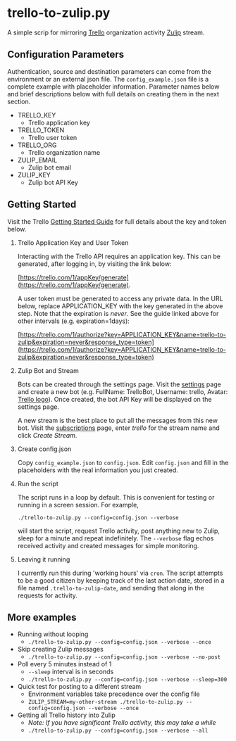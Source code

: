 # trello-to-zulip.py

A simple scrip for mirroring [Trello](https://trello.com) organization
activity [Zulip](https://zulip.com) stream.


## Configuration Parameters

Authentication, source and destination parameters can come from the environment
or an external json file. The `config_example.json` file is a complete example
with placeholder information. Parameter names below and brief descriptions below
with full details on creating them in the next section.

- TRELLO_KEY
    - Trello application key
- TRELLO_TOKEN
    - Trello user token
- TRELLO_ORG
    - Trello organization name
- ZULIP_EMAIL
    - Zulip bot email
- ZULIP_KEY
    - Zulip bot API Key


## Getting Started

Visit the Trello [Getting Started Guide](https://trello.com/docs/gettingstarted/index.html#application-key)
for full details about the key and token below.

1. Trello Application Key and User Token
   
   Interacting with the Trello API requires an application key. This can be
   generated, after logging in, by visiting the link below:
   
   [https://trello.com/1/appKey/generate](https://trello.com/1/appKey/generate).

   A user token must be generated to access any private data. In the URL below,
   replace APPLICATION_KEY with the key generated in the above step. Note that
   the expiration is *never*. See the guide linked above for other intervals
   (e.g. expiration=1days):
   
   [https://trello.com/1/authorize?key=APPLICATION_KEY&name=trello-to-zulip&expiration=never&response_type=token](https://trello.com/1/authorize?key=APPLICATION_KEY&name=trello-to-zulip&expiration=never&response_type=token)

2. Zulip Bot and Stream

   Bots can be created through the settings page. Visit the
   [settings](https://zulip.com/#settings) page and create a new bot (e.g.
   FullName: TrelloBot,
   Username: trello,
   Avatar: [Trello logo](https://trello.com/c/KqVRLtGK/103-logos)).
   Once created, the bot API Key will be displayed on the settings page.
   
   A new stream is the best place to put all the messages from this new bot.
   Visit the [subscriptions](https://zulip.com/#subscriptions) page, enter
   _trello_ for the stream name and click _Create Stream_.

3. Create config.json

   Copy `config_example.json` to `config.json`. Edit `config.json` and fill
   in the placeholders with the real information you just created.

4. Run the script

   The script runs in a loop by default. This is convenient for testing or running
   in a screen session. For example,

   `./trello-to-zulip.py --config=config.json --verbose`
   
    will start the script, request Trello activity, post anything new to Zulip,
    sleep for a minute and repeat indefinitely. The `--verbose` flag echos
    received activity and created messages for simple monitoring.

5. Leaving it running

   I currently run this during 'working hours' via `cron`. The script attempts
   to be a good citizen by keeping track of the last action date, stored in
   a file named `.trello-to-zulip-date`, and sending that along  in the
   requests for activity.


## More examples

* Running without looping
    * `./trello-to-zulip.py --config=config.json --verbose --once`
* Skip creating Zulip messages
    * `./trello-to-zulip.py --config=config.json --verbose --no-post`
* Poll every 5 minutes instead of 1
    * `--sleep` interval is in seconds
    * `./trello-to-zulip.py --config=config.json --verbose --sleep=300`
* Quick test for posting to a different stream
    * Environment variables take precedence over the config file
    * `ZULIP_STREAM=my-other-stream ./trello-to-zulip.py --config=config.json --verbose --once`
* Getting all Trello history into Zulip
    * _Note: If you have significant Trello activity, this may take a while_
    * `./trello-to-zulip.py --config=config.json --verbose --all`

